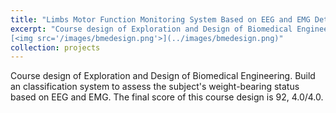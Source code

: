 ```yaml
---
title: "Limbs Motor Function Monitoring System Based on EEG and EMG Detection and Analysis"
excerpt: "Course design of Exploration and Design of Biomedical Engineering. Build an classification system to assess the subject's weight-bearing status based on EEG and EMG. The final score of this course design is 92, 4.0/4.0.<br>[PDF](../files/Poster_bmedesign.pdf)/[Vedio](https://www.bilibili.com/video/BV1MS4y1H7Uc/)  
[<img src='/images/bmedesign.png'>](../images/bmedesign.png)"
collection: projects
---
```


Course design of Exploration and Design of Biomedical Engineering. Build an classification system to assess the subject's weight-bearing status based on EEG and EMG. The final score of this course design is 92, 4.0/4.0.

